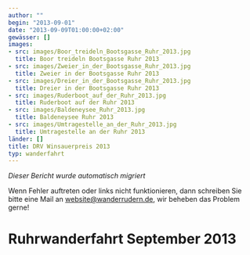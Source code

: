 ```yaml
---
author: ""
begin: "2013-09-01"
date: "2013-09-09T01:00:00+02:00"
gewässer: []
images:
- src: images/Boor_treideln_Bootsgasse_Ruhr_2013.jpg
  title: Boor treideln Bootsgasse Ruhr 2013
- src: images/Zweier_in_der_Bootsgasse_Ruhr_2013.jpg
  title: Zweier in der Bootsgasse Ruhr 2013
- src: images/Dreier_in_der_Bootsgasse_Ruhr_2013.jpg
  title: Dreier in der Bootsgasse Ruhr 2013
- src: images/Ruderboot_auf_der_Ruhr_2013.jpg
  title: Ruderboot auf der Ruhr 2013
- src: images/Baldeneysee_Ruhr_2013.jpg
  title: Baldeneysee Ruhr 2013
- src: images/Umtragestelle_an_der_Ruhr_2013.jpg
  title: Umtragestelle an der Ruhr 2013
länder: []
title: DRV Winsauerpreis 2013
typ: wanderfahrt
---
```



*Dieser Bericht wurde automatisch migriert*

Wenn Fehler auftreten oder links nicht funktionieren, dann schreiben Sie bitte eine Mail an website@wanderrudern.de, wir beheben das Problem gerne!



# Ruhrwanderfahrt September 2013



